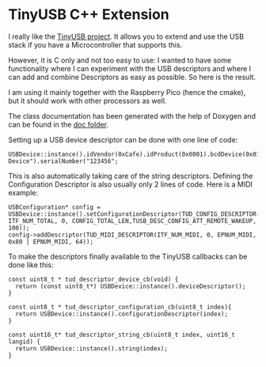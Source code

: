 # TinyUSB C++ Extension

I really like the [TinyUSB project](https://github.com/hathach/tinyusb). It allows you to extend and use the USB stack if you have a Microcontroller that supports this.

However, it is C only and not too easy to use: I wanted to have some functionality where I can experiment with the USB descriptors and where I can add and combine Descriptors as easy as possible. So here is the result.

I am using it mainly together with the Raspberry Pico (hence the cmake), but it should work with other processors as well.

The class documentation has been generated with the help of Doxygen and can be found in the [doc folder](https://pschatzmann.github.io/tinyusb-cpp/doc/html/).

Setting up a USB device descriptor can be done with one line of code:

```
USBDevice::instance().idVendor(0xCafe).idProduct(0x0001).bcdDevice(0x0100).manufacturer("TinyUSB").product("TinyUSB Device").serialNumber("123456";
```
This is also automatically taking care of the string descriptors.
Defining the Configuration Descriptor is also usually only 2 lines of code. Here is a MIDI example:
```
USBConfiguration* config = USBDevice::instance().setConfigurationDescriptor(TUD_CONFIG_DESCRIPTOR(1, ITF_NUM_TOTAL, 0, CONFIG_TOTAL_LEN,TUSB_DESC_CONFIG_ATT_REMOTE_WAKEUP, 100)); 
config->addDescriptor(TUD_MIDI_DESCRIPTOR(ITF_NUM_MIDI, 0, EPNUM_MIDI, 0x80 | EPNUM_MIDI, 64));
```

To make the descriptors finally available to the TinyUSB callbacks can be done like this:

```
const uint8_t * tud_descriptor_device_cb(void) {
  return (const uint8_t*) USBDevice::instance().deviceDescriptor();
}

const uint8_t * tud_descriptor_configuration_cb(uint8_t index){
  return USBDevice::instance().configurationDescriptor(index);
}

const uint16_t* tud_descriptor_string_cb(uint8_t index, uint16_t langid) {
  return USBDevice::instance().string(index);
}

```
